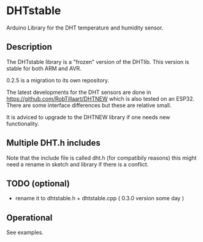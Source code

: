 # DHTstable

Arduino Library for the DHT temperature and humidity sensor. 

## Description

The DHTstable library is a "frozen" version of the DHTlib.
This version is stable for both ARM and AVR.

0.2.5 is a migration to its own repository.

The latest developments for the DHT sensors are done in https://github.com/RobTillaart/DHTNEW
which is also tested on an ESP32.
There are some interface differences but these are relative small.

It is adviced to upgrade to the DHTNEW library if one needs new functionality.

## Multiple DHT.h includes

Note that the include file is called dht.h (for compatibily reasons)
this might need a rename in sketch and library if there is a conflict.

## TODO (optional)
* rename it to dhtstable.h + dhtstable.cpp  ( 0.3.0 version some day )

## Operational

See examples.
